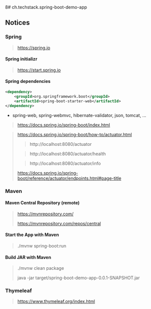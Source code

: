 8# ch.techstack.spring-boot-demo-app

## Notices

### Spring
> https://spring.io
> 

#### Spring initializr
> https://start.spring.io
>

#### Spring dependencies
```xml
<dependency>
    <groupId>org.springframework.boot</groupId>
    <artifactId>spring-boot-starter-web</artifactId>
</dependency>
```
* spring-web, spring-webmvc, hibernate-validator, json, tomcat, ...

> https://docs.spring.io/spring-boot/index.html

> https://docs.spring.io/spring-boot/how-to/actuator.html
> > http://localhost:8080/actuator
> 
> > http://localhost:8080/actuator/health
>
> > http://localhost:8080/actuator/info
> 
> https://docs.spring.io/spring-boot/reference/actuator/endpoints.html#page-title
>

### Maven

#### Maven Central Repository (remote)
> https://mvnrepository.com/
> 
> https://mvnrepository.com/repos/central

#### Start the App with Maven
> ./mvnw spring-boot:run
> 

#### Build JAR with Maven
> ./mvnw clean package
> 
> java -jar target/spring-boot-demo-app-0.0.1-SNAPSHOT.jar
> 

### Thymeleaf
> https://www.thymeleaf.org/index.html
> 


